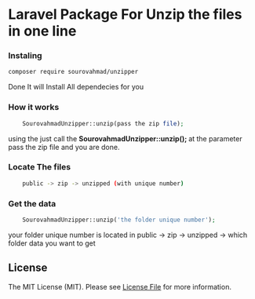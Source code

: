 # Laravel Package For Unzip the files in one line 

### Instaling

``` bash
composer require sourovahmad/unzipper
```
Done It will Install All dependecies for you 


### How it works 

```php
    SourovahmadUnzipper::unzip(pass the zip file);
```

using the just call the <b>  SourovahmadUnzipper::unzip(); </b> at the parameter pass the zip file and you are done.


### Locate The files 

``` bash
    public -> zip -> unzipped (with unique number)
```

###  Get the  data 

```php
    SourovahmadUnzipper::unzip('the folder unique number');
```

your folder unique number is located in  public -> zip -> unzipped -> which folder data you want to get




## License

The MIT License (MIT). Please see [License File](LICENSE.md) for more information.
